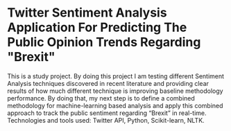 <h1>Twitter Sentiment Analysis Application For Predicting The Public Opinion Trends Regarding "Brexit"</h1>

<p>
This is a study project. By doing this project I am testing different Sentiment Analysis techniques discovered in recent literature and providing clear results of how much different technique is improving baseline methodology performance. By doing that, my next step is to define a combined methodology for machine-learning based analysis and apply this combined approach to track the public sentiment regarding “Brexit” in real-time.
Technologies and tools used: Twitter API, Python, Scikit-learn, NLTK.
</p>
